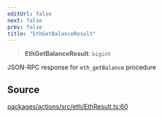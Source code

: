 ```yaml
---
editUrl: false
next: false
prev: false
title: "EthGetBalanceResult"
---
```


> **EthGetBalanceResult**: `bigint`

JSON-RPC response for `eth_getBalance` procedure

## Source

[packages/actions/src/eth/EthResult.ts:60](https://github.com/evmts/tevm-monorepo/blob/main/packages/actions/src/eth/EthResult.ts#L60)
